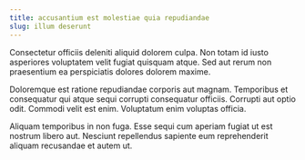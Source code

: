 ```yaml
---
title: accusantium est molestiae quia repudiandae
slug: illum deserunt
---
```


Consectetur officiis deleniti aliquid dolorem culpa. Non totam id iusto asperiores voluptatem velit fugiat quisquam atque. Sed aut rerum non praesentium ea perspiciatis dolores dolorem maxime.

Doloremque est ratione repudiandae corporis aut magnam. Temporibus et consequatur qui atque sequi corrupti consequatur officiis. Corrupti aut optio odit. Commodi velit est enim. Voluptatum enim voluptas officia.

Aliquam temporibus in non fuga. Esse sequi cum aperiam fugiat ut est nostrum libero aut. Nesciunt repellendus sapiente eum reprehenderit aliquam recusandae et autem ut.
